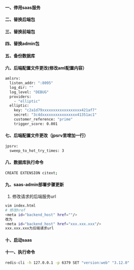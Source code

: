 #### 一、停用saas服务
#### 二、替换后端包
#### 三、替换前端包
#### 四、替换admin包
#### 五、备份数据库
#### 六、后端配置文件更改(修改aml配置内容）
```bash
amlsrv:
  listen_addr: ":8095"
  log_dir: ""
  log_level: "DEBUG"
  providers:
    - "elliptic"
  elliptic:
    key: "c2a1d79xxxxxxxxxxxxxxxxxx421af7"
    secret: "3c4dxxxxxxxxxxxxxxxx41351ac1"
    customer_reference: "prime"
    trigger_score: 0.001
```
    
#### 七、后端配置文件更改（jpsrv里增加一行）
```bash
jpsrv:
  sweep_to_hot_try_times: 3
```

#### 八、数据库执行命令
```bash
CREATE EXTENSION citext;
```

#### 九、saas-admin部署步骤更新

1. 修改请求的后端服务url
```bash
vim index.html
# 修改href
<meta id="backend_host" href=""/>
改为
<meta id="backend_host" href="xxx.xxx.xxx"/>
xxx.xxx.xxx为后端请求url
```
#### 十、启动saas
#### 十一、执行命令
 ```bash
 redis-cli -h 127.0.0.1 -p 6379 SET "version:web" "3.12.0"
